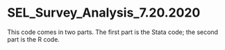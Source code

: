 # SEL_Survey_Analysis_7.20.2020
This code comes in two parts. The first part is the Stata code; the second part is the R code.
